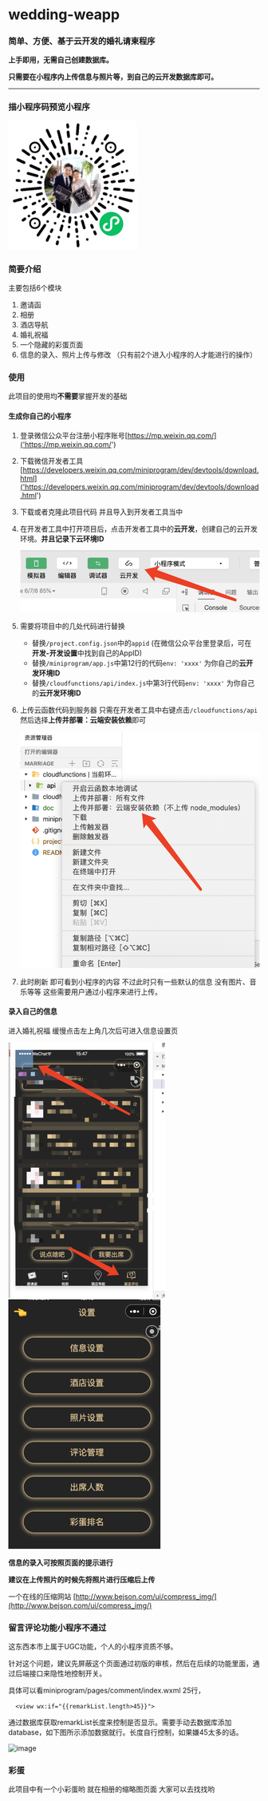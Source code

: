 # wedding-weapp

### 简单、方便、基于云开发的婚礼请柬程序

**上手即用，无需自己创建数据库。**

**只需要在小程序内上传信息与照片等，到自己的云开发数据库即可。**

---

### 描小程序码预览小程序

![小程序码](./doc/img/code.jpg "小程序码")



### 简要介绍

主要包括6个模块

1. 邀请函
2. 相册
3. 酒店导航
4. 婚礼祝福
5. 一个隐藏的彩蛋页面
6. 信息的录入、照片上传与修改 （只有前2个进入小程序的人才能进行的操作）


### 使用

此项目的使用均**不需要**掌握开发的基础


#### 生成你自己的小程序 

1. 登录微信公众平台注册小程序账号[https://mp.weixin.qq.com/]('https://mp.weixin.qq.com/')

2. 下载微信开发者工具 [https://developers.weixin.qq.com/miniprogram/dev/devtools/download.html]('https://developers.weixin.qq.com/miniprogram/dev/devtools/download.html')

3. 下载或者克隆此项目代码 并且导入到开发者工具当中

4. 在开发者工具中打开项目后，点击开发者工具中的**云开发**，创建自己的云开发环境。**并且记录下云环境ID**

   ![云开发](./doc/img/img-1.png "云开发")

5. 需要将项目中的几处代码进行替换

   - 替换`/project.config.json`中的`appid` (在微信公众平台里登录后，可在 **开发-开发设置**中找到自己的AppID)
   - 替换`/miniprogram/app.js`中第12行的代码`env: 'xxxx'` 为你自己的**云开发环境ID**
   - 替换`/cloudfunctions/api/index.js`中第3行代码`env: 'xxxx'` 为你自己的**云开发环境ID**

6. 上传云函数代码到服务器 只需在开发者工具中右键点击`/cloudfunctions/api` 然后选择**上传并部署：云端安装依赖**即可

   ![上传](./doc/img/img-2.png '上传')

7. 此时刷新  即可看到小程序的内容  不过此时只有一些默认的信息  没有图片、音乐等等 这些需要用户通过小程序来进行上传。



#### 录入自己的信息 

进入婚礼祝福 缓慢点击左上角几次后可进入信息设置页

<img src="./doc/img/info-1.png" alt="信息设置" style="zoom:50%;" />

<img src="./doc/img/info-2.png" alt="信息设置" style="zoom:50%;" />



**信息的录入可按照页面的提示进行**

**建议在上传照片的时候先将照片进行压缩后上传**

一个在线的压缩网站 [http://www.bejson.com/ui/compress_img/](http://www.bejson.com/ui/compress_img/)


### 留言评论功能小程序不通过

这东西本市上属于UGC功能，个人的小程序资质不够。

针对这个问题，建议先屏蔽这个页面通过初版的审核，然后在后续的功能里面，通过后端接口来隐性地控制开关。

具体可以看miniprogram/pages/comment/index.wxml 25行，

      <view wx:if="{{remarkList.length>45}}">

通过数据库获取remarkList长度来控制是否显示。需要手动去数据库添加database，如下图所示添加数据就行。长度自行控制，如果嫌45太多的话。

<img width="865" alt="image" src="https://user-images.githubusercontent.com/26767055/182059608-f2e692da-7a32-457a-9aca-721aff2860e9.png">


### 彩蛋

此项目中有一个小彩蛋哟 就在相册的缩略图页面  大家可以去找找哟
